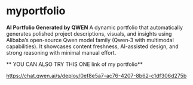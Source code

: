 # myportfolio

**AI Portfolio Generated by QWEN**
A dynamic portfolio that automatically generates polished project descriptions, visuals, and insights using Alibaba’s open-source Qwen model family (Qwen‑3 with multimodal capabilities). It showcases content freshness, AI-assisted design, and strong reasoning with minimal manual effort. 




**
YOU CAN ALSO TRY THIS ONE 
link of my portfolio**

https://chat.qwen.ai/s/deploy/0ef8e5a7-ac76-4207-8b62-c1df306d275b
